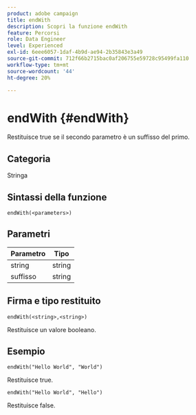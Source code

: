 ```yaml
---
product: adobe campaign
title: endWith
description: Scopri la funzione endWith
feature: Percorsi
role: Data Engineer
level: Experienced
exl-id: 6eee6057-1daf-4b9d-ae94-2b35843e3a49
source-git-commit: 712f66b2715bac0af206755e59728c95499fa110
workflow-type: tm+mt
source-wordcount: '44'
ht-degree: 20%

---
```


# endWith {#endWith}

Restituisce true se il secondo parametro è un suffisso del primo.

## Categoria

Stringa

## Sintassi della funzione

`endWith(<parameters>)`

## Parametri

| Parametro | Tipo |
|-----------|------------------|
| string | string |
| suffisso | string |

## Firma e tipo restituito

`endWith(<string>,<string>)`

Restituisce un valore booleano.

## Esempio

`endWith("Hello World", "World")`

Restituisce true.

`endWith("Hello World", "Hello")`

Restituisce false.
